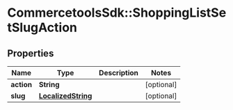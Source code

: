# CommercetoolsSdk::ShoppingListSetSlugAction

## Properties
Name | Type | Description | Notes
------------ | ------------- | ------------- | -------------
**action** | **String** |  | [optional] 
**slug** | [**LocalizedString**](LocalizedString.md) |  | [optional] 

